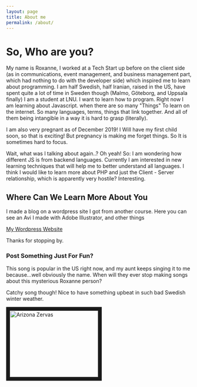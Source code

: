 ```yaml
---
layout: page
title: About me
permalink: /about/
---
```




# So, Who are you? 
My name is Roxanne, I worked at a Tech Start up before on the client side (as in communications, event management, and business management part, which had nothing to do with the developer side) which inspired me to learn about programming. I am half Swedish, half Iranian, raised in the US, have spent quite a lot of time in Sweden though (Malmo, Göteborg, and Uppsala finally) I am a student at LNU. I want to learn how to program. Right now I am learning about Javascript. when there are so many "Things" To learn on the internet. So many languages, terms, things that link together. And all of them being intangible in a way it is hard to grasp (literally).

I am also very pregnant as of December 2019! I Will have my first child soon, so that is exciting! But pregnancy is making me forget things. So It is sometimes hard to focus.

Wait, what was I talking about again..? Oh yeah! 
So: 
I am wondering how different JS is from backend languages. Currently I am interested in new learning techniques that 
will help me to better understand all languages. I think I would like to learn more about PHP and just the Client - Server relationship, which is apparently very hostile? Interesting. 

##  Where Can We Learn More About You

I made a blog on a wordpress site I got from another course. Here you can see an Avi I made with Adobe Illustrator, and other things

[My Wordpress Website ](http://roxanneiheanacho.000webhostapp.com/)


Thanks for stopping by. 

###  Post Something Just For Fun? 
This song is popular in the US right now, and my aunt keeps singing 
it to me because...well obviously the name. When will they ever stop making songs about this mysterious 
Roxanne person? 

Catchy song though! Nice to have something upbeat in such bad Swedish winter weather. 

<a href="http://www.youtube.com/watch?feature=player_embedded&v=HOouKnzoFiA
" target="_blank"><img src="http://img.youtube.com/vi/HOouKnzoFiA/0.jpg" 
alt="Arizona Zervas" width="240" height="180" border="10" /></a>




[jekyll-organization]: https://github.com/jekyll
